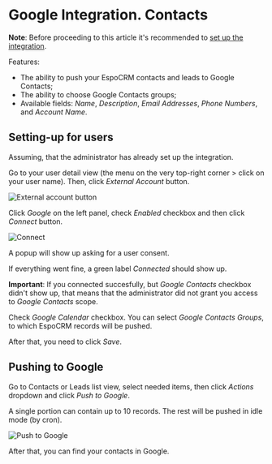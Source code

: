 # Google Integration. Contacts

**Note**: Before proceeding to this article it's recommended to [set up the integration](setting-up.md).

Features:

* The ability to push your EspoCRM contacts and leads to Google Contacts;
* The ability to choose Google Contacts groups;
* Available fields: *Name*, *Description*, *Email Addresses*, *Phone Numbers*, and *Account Name*.

## Setting-up for users

Assuming, that the administrator has already set up the integration.

Go to your user detail view (the menu on the very top-right corner > click on your user name). Then, click *External Account* button.

![External account button](../../_static/images/extensions/google-integration/external-account-button.png)

Click *Google* on the left panel, check *Enabled* checkbox and then click *Connect* button.

![Connect](../../_static/images/extensions/google-integration/connect.png)

A popup will show up asking for a user consent.

If everything went fine, a green label *Connected* should show up.

**Important**: If you connected succesfully, but *Google Contacts* checkbox didn't show up, that means that the administrator did not grant you access to *Google Contacts* scope.

Check *Google Calendar* checkbox. You can select *Google Contacts Groups*, to which EspoCRM records will be pushed.

After that, you need to click *Save*.

## Pushing to Google

Go to Contacts or Leads list view, select needed items, then click *Actions* dropdown and click *Push to Google*.

A single portion can contain up to 10 records. The rest will be pushed in idle mode (by cron).

![Push to Google](../../_static/images/extensions/google-integration/push-to-google.png)

After that, you can find your contacts in Google.
